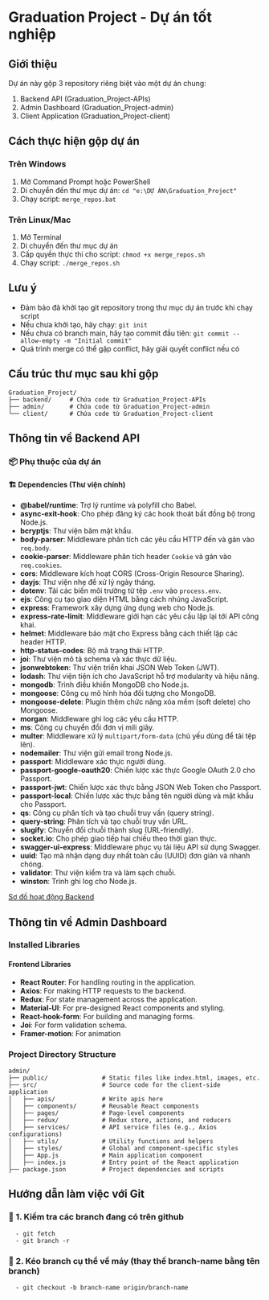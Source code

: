 # Graduation Project - Dự án tốt nghiệp

## Giới thiệu
Dự án này gộp 3 repository riêng biệt vào một dự án chung:
1. Backend API (Graduation_Project-APIs)
2. Admin Dashboard (Graduation_Project-admin)
3. Client Application (Graduation_Project-client)

## Cách thực hiện gộp dự án

### Trên Windows
1. Mở Command Prompt hoặc PowerShell
2. Di chuyển đến thư mục dự án: `cd "e:\DỰ ÁN\Graduation_Project"`
3. Chạy script: `merge_repos.bat`

### Trên Linux/Mac
1. Mở Terminal
2. Di chuyển đến thư mục dự án
3. Cấp quyền thực thi cho script: `chmod +x merge_repos.sh`
4. Chạy script: `./merge_repos.sh`

## Lưu ý
- Đảm bảo đã khởi tạo git repository trong thư mục dự án trước khi chạy script
- Nếu chưa khởi tạo, hãy chạy: `git init`
- Nếu chưa có branch main, hãy tạo commit đầu tiên: `git commit --allow-empty -m "Initial commit"`
- Quá trình merge có thể gặp conflict, hãy giải quyết conflict nếu có

## Cấu trúc thư mục sau khi gộp
```
Graduation_Project/
├── backend/     # Chứa code từ Graduation_Project-APIs
├── admin/       # Chứa code từ Graduation_Project-admin
└── client/      # Chứa code từ Graduation_Project-client
```

## Thông tin về Backend API

### 📦 Phụ thuộc của dự án

#### 🏗️ **Dependencies** (Thư viện chính)

- **@babel/runtime**: Trợ lý runtime và polyfill cho Babel.
- **async-exit-hook**: Cho phép đăng ký các hook thoát bất đồng bộ trong Node.js.
- **bcryptjs**: Thư viện băm mật khẩu.
- **body-parser**: Middleware phân tích các yêu cầu HTTP đến và gán vào `req.body`.
- **cookie-parser**: Middleware phân tích header `Cookie` và gán vào `req.cookies`.
- **cors**: Middleware kích hoạt CORS (Cross-Origin Resource Sharing).
- **dayjs**: Thư viện nhẹ để xử lý ngày tháng.
- **dotenv**: Tải các biến môi trường từ tệp `.env` vào `process.env`.
- **ejs**: Công cụ tạo giao diện HTML bằng cách nhúng JavaScript.
- **express**: Framework xây dựng ứng dụng web cho Node.js.
- **express-rate-limit**: Middleware giới hạn các yêu cầu lặp lại tới API công khai.
- **helmet**: Middleware bảo mật cho Express bằng cách thiết lập các header HTTP.
- **http-status-codes**: Bộ mã trạng thái HTTP.
- **joi**: Thư viện mô tả schema và xác thực dữ liệu.
- **jsonwebtoken**: Thư viện triển khai JSON Web Token (JWT).
- **lodash**: Thư viện tiện ích cho JavaScript hỗ trợ modularity và hiệu năng.
- **mongodb**: Trình điều khiển MongoDB cho Node.js.
- **mongoose**: Công cụ mô hình hóa đối tượng cho MongoDB.
- **mongoose-delete**: Plugin thêm chức năng xóa mềm (soft delete) cho Mongoose.
- **morgan**: Middleware ghi log các yêu cầu HTTP.
- **ms**: Công cụ chuyển đổi đơn vị mili giây.
- **multer**: Middleware xử lý `multipart/form-data` (chủ yếu dùng để tải tệp lên).
- **nodemailer**: Thư viện gửi email trong Node.js.
- **passport**: Middleware xác thực người dùng.
- **passport-google-oauth20**: Chiến lược xác thực Google OAuth 2.0 cho Passport.
- **passport-jwt**: Chiến lược xác thực bằng JSON Web Token cho Passport.
- **passport-local**: Chiến lược xác thực bằng tên người dùng và mật khẩu cho Passport.
- **qs**: Công cụ phân tích và tạo chuỗi truy vấn (query string).
- **query-string**: Phân tích và tạo chuỗi truy vấn URL.
- **slugify**: Chuyển đổi chuỗi thành slug (URL-friendly).
- **socket.io**: Cho phép giao tiếp hai chiều theo thời gian thực.
- **swagger-ui-express**: Middleware phục vụ tài liệu API sử dụng Swagger.
- **uuid**: Tạo mã nhận dạng duy nhất toàn cầu (UUID) đơn giản và nhanh chóng.
- **validator**: Thư viện kiểm tra và làm sạch chuỗi.
- **winston**: Trình ghi log cho Node.js.

[Sơ đồ hoạt động Backend](https://www.canva.com/design/DAGiy-k1iaw/7kxCkPGsfWPqTNOZ7hWoww/edit?utm_content=DAGiy-k1iaw&utm_campaign=designshare&utm_medium=link2&utm_source=sharebutton)

## Thông tin về Admin Dashboard

### Installed Libraries

#### Frontend Libraries
- **React Router**: For handling routing in the application.
- **Axios**: For making HTTP requests to the backend.
- **Redux**: For state management across the application.
- **Material-UI**: For pre-designed React components and styling.
- **React-hook-form**: For building and managing forms.
- **Joi**: For form validation schema.
- **Framer-motion**: For animation

### Project Directory Structure

```
admin/
├── public/               # Static files like index.html, images, etc.
├── src/                  # Source code for the client-side application
│   ├── apis/             # Write apis here
│   ├── components/       # Reusable React components
│   ├── pages/            # Page-level components
│   ├── redux/            # Redux store, actions, and reducers
│   ├── services/         # API service files (e.g., Axios configurations)
│   ├── utils/            # Utility functions and helpers
│   ├── styles/           # Global and component-specific styles
│   ├── App.js            # Main application component
│   ├── index.js          # Entry point of the React application
├── package.json          # Project dependencies and scripts
```

## Hướng dẫn làm việc với Git

### 🚀 1. Kiểm tra các branch đang có trên github
```
  - git fetch
  - git branch -r
```

### 🚀 2. Kéo branch cụ thể về máy (thay thế branch-name bằng tên branch)
```
  - git checkout -b branch-name origin/branch-name
```